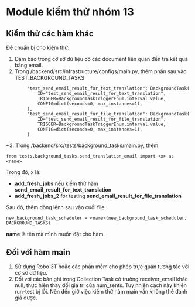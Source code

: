 # Module kiểm thử nhóm 13

## Kiểm thử các hàm khác
Để chuẩn bị cho kiểm thử:
1. Đảm bảo trong cơ sở dữ liệu có các document liên quan đến trả kết quả bằng email.
2. Trong /backend/src/infrastructure/configs/main.py, thêm phần sau vào TEST_BACKGROUND_TASKS:
```buildoutcfg
        "test_send_email_result_for_text_translation": BackgroundTask(
            ID="test_send_email_result_for_text_translation",
            TRIGGER=BackgroundTaskTriggerEnum.interval.value,
            CONFIG=dict(seconds=0, max_instances=1),
        ),
        "test_send_email_result_for_file_translation": BackgroundTask(
            ID="test_send_email_result_for_file_translation",
            TRIGGER=BackgroundTaskTriggerEnum.interval.value,
            CONFIG=dict(seconds=0, max_instances=1),
        )
```
~3. Trong /backend/src/tests/background_tasks/main.py, thêm 

```buildoutcfg
from tests.background_tasks.send_translation_email import <x> as <name>
```
Trong đó, x là:
- **add_fresh_jobs** nếu kiểm thử hàm **send_email_result_for_text_translation**
- **add_fresh_jobs_2** for testing **send_email_result_for_file_translation**

Sau đó, thêm dòng lệnh sau vào cuối file 

```buildoutcfg
new_background_task_scheduler = <name>(new_background_task_scheduler, BACKGROUND_TASKS)
```

**name** là tên mà mình muốn đặt cho hàm.

## Đối với hàm main

1. Sử dụng Robo 3T hoặc các phần mềm cho phép trực quan tương tác với cơ sở dữ liệu.
2. Đối với các bản ghi trong Collection Task có trường receiver_email khác null, thực hiện thay đổi giá trị của num_sents. Tuy nhiên cách này khiến run-test bị lỗi. Nên đến giờ việc kiểm thử hàm main vẫn không thể đánh giá được.